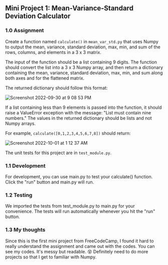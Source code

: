 ## Mini Project 1: Mean-Variance-Standard Deviation Calculator

### 1.0 Assignment
Create a function named `calculate()` in `mean_var_std.py` that uses Numpy to output the mean, variance, standard deviation, max, min, and sum of the rows, columns, and elements in a 3 x 3 matrix.

The input of the function should be a list containing 9 digits. The function should convert the list into a 3 x 3 Numpy array, and then return a dictionary containing the mean, variance, standard deviation, max, min, and sum along both axes and for the flattened matrix.

The returned dictionary should follow this format:

![Screenshot 2022-09-30 at 9 08 53 PM](https://user-images.githubusercontent.com/100784629/193321497-d04c990d-62bd-45f3-9fe3-3cea1b9c65c5.png)

If a list containing less than 9 elements is passed into the function, it should raise a ValueError exception with the message: "List must contain nine numbers." The values in the returned dictionary should be lists and not Numpy arrays.

For example, `calculate([0,1,2,3,4,5,6,7,8])` should return:

![Screenshot 2022-10-01 at 1 12 37 AM](https://user-images.githubusercontent.com/100784629/193321568-42f7ba2c-7a16-403c-b374-d6041c0b44a8.png)

The unit tests for this project are in `test_module.py`.

### 1.1 Development
For development, you can use main.py to test your calculate() function. Click the "run" button and main.py will run.

### 1.2 Testing
We imported the tests from test_module.py to main.py for your convenience. The tests will run automatically whenever you hit the "run" button.

### 1.3 My thoughts
Since this is the first mini project from FreeCodeCamp, I found it hard to really understand the assignment and came out with the codes. You can see my codes. It's messy but readable. 😵
Definitely need to do more projects so that I get to familiar with Numpy. 

